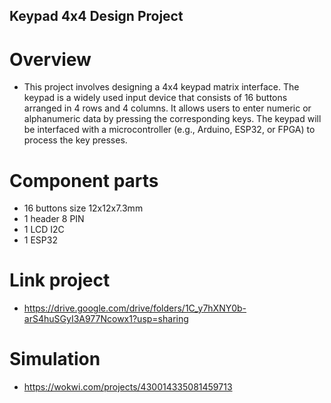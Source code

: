 ## Keypad 4x4 Design Project

# Overview
- This project involves designing a 4x4 keypad matrix interface. The keypad is a widely used input device that consists of 16 buttons arranged in 4 rows and 4 columns. It allows users to enter numeric or alphanumeric data by pressing the corresponding keys. The keypad will be interfaced with a microcontroller (e.g., Arduino, ESP32, or FPGA) to process the key presses.

# Component parts
- 16 buttons size 12x12x7.3mm
- 1 header 8 PIN
- 1 LCD I2C
- 1 ESP32

# Link project
- https://drive.google.com/drive/folders/1C_y7hXNY0b-arS4huSGyI3A977Ncowx1?usp=sharing

# Simulation
- https://wokwi.com/projects/430014335081459713